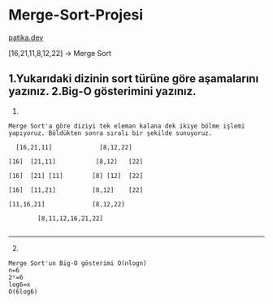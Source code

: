 # Merge-Sort-Projesi
[patika.dev](www.patika.dev)

[16,21,11,8,12,22] -> Merge Sort

1.Yukarıdaki dizinin sort türüne göre aşamalarını yazınız.
2.Big-O gösterimini yazınız.
---
1.
```
Merge Sort'a göre diziyi tek eleman kalana dek ikiye bölme işlemi yapıyoruz. Böldükten sonra sıralı bir şekilde sunuyoruz.

  [16,21,11]             [8,12,22]

[16]  [21,11]           [8,12]   [22]

[16]  [21] [11]        [8] [12]  [22]

[16]  [11,21]          [8,12]    [22]

[11,16,21]             [8,12,22]

        [8,11,12,16,21,22]
        
```

---
2.
```
Merge Sort'un Big-O gösterimi O(nlogn)
n=6
2ˣ=6
log6=x
O(6log6)
```

